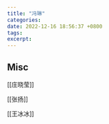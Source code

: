 ```yaml
---
title: "冯琳"
categories: 
date: 2022-12-16 18:56:37 +0800
tags: 
excerpt: 
---
```






## Misc

[[庄晓莹]]

[[张扬]]

[[王冰冰]]



